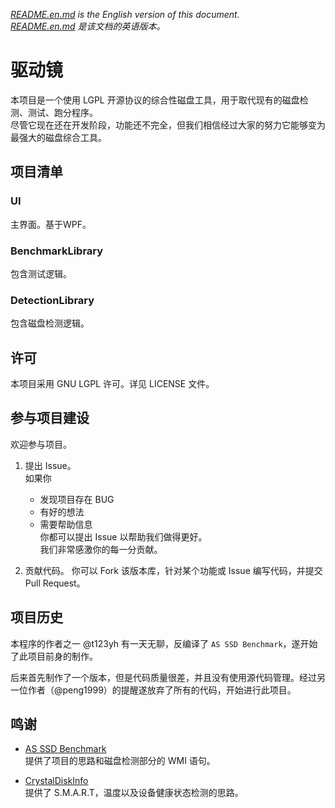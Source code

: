 <i> [README.en.md](README.en.md) is the English version of this document.   
 [README.en.md](README.en.md) 是该文档的英语版本。 </i>  

# 驱动镜

本项目是一个使用 LGPL 开源协议的综合性磁盘工具，用于取代现有的磁盘检测、测试、跑分程序。  
尽管它现在还在开发阶段，功能还不完全，但我们相信经过大家的努力它能够变为最强大的磁盘综合工具。  

## 项目清单

### UI
主界面。基于WPF。  

### BenchmarkLibrary
包含测试逻辑。 

### DetectionLibrary
包含磁盘检测逻辑。  

## 许可 
本项目采用 GNU LGPL 许可。详见 LICENSE 文件。  

## 参与项目建设

欢迎参与项目。  

1. 提出 Issue。  
   如果你  
   - 发现项目存在 BUG  
   - 有好的想法  
   - 需要帮助信息  
   你都可以提出 Issue 以帮助我们做得更好。  
   我们非常感激你的每一分贡献。  
  
1. 贡献代码。
   你可以 Fork 该版本库，针对某个功能或 Issue 编写代码，并提交 Pull Request。   

## 项目历史
本程序的作者之一 @t123yh 有一天无聊，反编译了 `AS SSD Benchmark`，遂开始了此项目前身的制作。  

后来首先制作了一个版本，但是代码质量很差，并且没有使用源代码管理。经过另一位作者（@peng1999）的提醒遂放弃了所有的代码，开始进行此项目。  

## 鸣谢
- [AS SSD Benchmark](http://www.alex-is.de/ "Alex Intelligent Software")  
   提供了项目的思路和磁盘检测部分的 WMI 语句。  

- [CrystalDiskInfo](http://crystalmark.info/ "Crystal Dew World")  
   提供了 S.M.A.R.T，温度以及设备健康状态检测的思路。  
